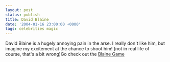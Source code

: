 ```yaml
---
layout: post
status: publish
title: David Blaine
date: '2004-01-16 23:00:00 +0000'
tags: celebrities magic
---
```

David Blaine is a hugely annoying pain in the arse. I really don't like him, but imagine my excitement at the chance to shoot him! (not in real life of course, that's a bit wrong)Go check out the [Blaine Game](http://www.brianmung.com/blainegame.htm "mung")
